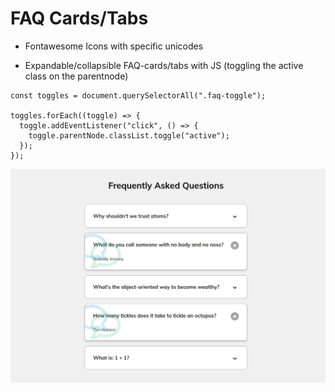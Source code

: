 # FAQ Cards/Tabs

- Fontawesome Icons with specific unicodes

- Expandable/collapsible FAQ-cards/tabs with JS (toggling the active class on the parentnode)

```
const toggles = document.querySelectorAll(".faq-toggle");

toggles.forEach((toggle) => {
  toggle.addEventListener("click", () => {
    toggle.parentNode.classList.toggle("active");
  });
});

```

![FAQ Cards](screenshot.png)
